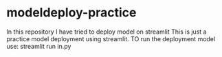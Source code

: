 # modeldeploy-practice
In this repository I have tried to deploy model on streamlit
This is just a practice model deployment using streamlit.
TO run the deployment model use:
streamlit run in.py
